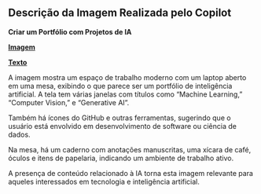 ## Descrição da Imagem Realizada pelo Copilot
**Criar um Portfólio com Projetos de IA**

**[Imagem](/inputs/CriarumPortfoliocomProjetosdeIA.png)**

**[Texto](/inputs/CriarumPortfóliocomProjetosdeIA.md)**

A imagem mostra um espaço de trabalho moderno com um laptop aberto em uma mesa, exibindo o que parece ser um portfólio de inteligência artificial. A tela tem várias janelas com títulos como “Machine Learning,” “Computer Vision,” e “Generative AI”.

Também há ícones do GitHub e outras ferramentas, sugerindo que o usuário está envolvido em desenvolvimento de software ou ciência de dados.

Na mesa, há um caderno com anotações manuscritas, uma xícara de café, óculos e itens de papelaria, indicando um ambiente de trabalho ativo.

A presença de conteúdo relacionado à IA torna esta imagem relevante para aqueles interessados em tecnologia e inteligência artificial.
